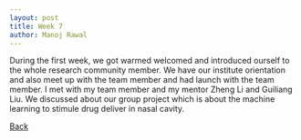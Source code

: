 ```yaml
---
layout: post
title: Week 7
author: Manoj Rawal
---
```


During the first week, we got warmed welcomed and introduced ourself to the whole research community member. We have our institute orientation and also meet up with the team member and had launch with the team member. I met with my team member and my mentor Zheng Li and Guiliang Liu. We discussed about our group project which is about the machine learning to stimule drug deliver in nasal cavity. 

[Back](./)
